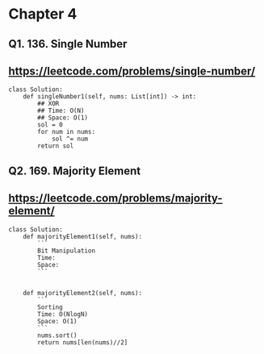 # Chapter 4

## Q1. 136. Single Number
https://leetcode.com/problems/single-number/
---

```
class Solution:
    def singleNumber1(self, nums: List[int]) -> int:
        ## XOR
        ## Time: O(N)
        ## Space: O(1)
        sol = 0
        for num in nums:
            sol ^= num
        return sol
```


## Q2. 169. Majority Element
https://leetcode.com/problems/majority-element/
---

```
class Solution:
    def majorityElement1(self, nums):
        ```
        Bit Manipulation
        Time: 
        Space: 
        ```
        
        
    def majorityElement2(self, nums):
        ```
        Sorting
        Time: O(NlogN)
        Space: O(1)
        ```
        nums.sort()
        return nums[len(nums)//2]
        
```
